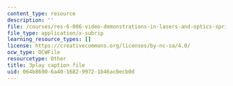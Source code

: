 ```yaml
---
content_type: resource
description: ''
file: /courses/res-6-006-video-demonstrations-in-lasers-and-optics-spring-2008/064b86906a40168299721b46ac0ecb0d_FVXkoNuI7bM.srt
file_type: application/x-subrip
learning_resource_types: []
license: https://creativecommons.org/licenses/by-nc-sa/4.0/
ocw_type: OCWFile
resourcetype: Other
title: 3play caption file
uid: 064b8690-6a40-1682-9972-1b46ac0ecb0d
---
```

